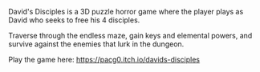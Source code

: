 David's Disciples is a 3D puzzle horror game where the player plays as David who seeks to free his 4 disciples. 

Traverse through the endless maze, gain keys and elemental powers, and survive against the enemies that lurk in the dungeon.

Play the game here:
https://pacg0.itch.io/davids-disciples

